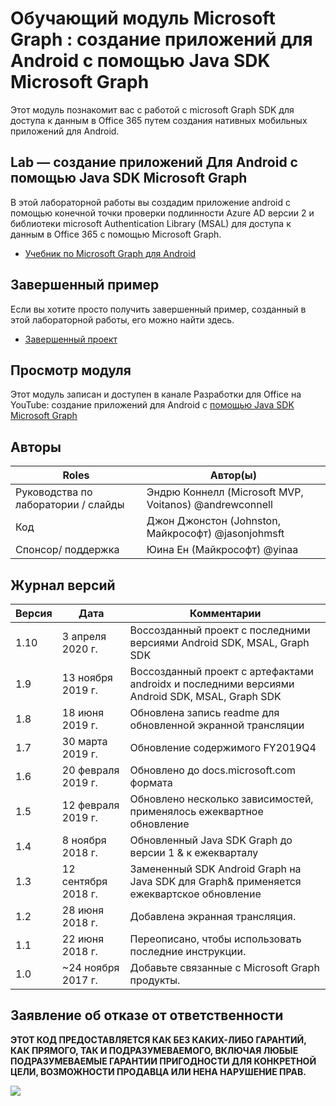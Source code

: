 # <a name="microsoft-graph-training-module---build-android-native-apps-with-the-microsoft-graph-java-sdk"></a>Обучающий модуль Microsoft Graph : создание приложений для Android с помощью Java SDK Microsoft Graph

Этот модуль познакомит вас с работой с microsoft Graph SDK для доступа к данным в Office 365 путем создания нативных мобильных приложений для Android.

## <a name="lab---build-android-native-apps-with-the-microsoft-graph-java-sdk"></a>Lab — создание приложений Для Android с помощью Java SDK Microsoft Graph

В этой лабораторной работы вы создадим приложение android с помощью конечной точки проверки подлинности Azure AD версии 2 и библиотеки microsoft Authentication Library (MSAL) для доступа к данным в Office 365 с помощью Microsoft Graph.

- [Учебник по Microsoft Graph для Android](https://docs.microsoft.com/graph/tutorials/android)

## <a name="completed-sample"></a>Завершенный пример

Если вы хотите просто получить завершенный пример, созданный в этой лабораторной работы, его можно найти здесь.

- [Завершенный проект](demo)

## <a name="watch-the-module"></a>Просмотр модуля

Этот модуль записан и доступен в канале Разработки для Office на YouTube: создание приложений для Android с [помощью Java SDK Microsoft Graph](https://youtu.be/BLmOmv4FSsQ)

## <a name="contributors"></a>Авторы

| Roles                | Автор(ы)                                               |
| -------------------- | ------------------------------------------------------- |
| Руководства по лаборатории / слайды | Эндрю Коннелл (Microsoft MVP, Voitanos) @andrewconnell |
| Код                 | Джон Джонстон (Johnston, Майкрософт) @jasonjohmsft                |
| Спонсор/ поддержка    | Юина Ен (Майкрософт) @yinaa                          |

## <a name="version-history"></a>Журнал версий

| Версия | Дата               | Комментарии                                                                   |
| ------- | ------------------ | -------------------------------------------------------------------------- |
| 1.10    | 3 апреля 2020 г.      | Воссозданный проект с последними версиями Android SDK, MSAL, Graph SDK                 |
| 1.9     | 13 ноября 2019 г.  | Воссозданный проект с артефактами androidx и последними версиями Android SDK, MSAL, Graph SDK |
| 1.8     | 18 июня 2019 г.      | Обновлена запись readme для обновленной экранной трансляции                           |
| 1.7     | 30 марта 2019 г.     | Обновление содержимого FY2019Q4                                                   |
| 1.6     | 20 февраля 2019 г.  | Обновлено до docs.microsoft.com формата                                       |
| 1.5     | 12 февраля 2019 г.  | Обновлено несколько зависимостей, применялось ежеквартное обновление                    |
| 1.4     | 8 ноября 2018 г.   | Обновленный Java SDK Graph до версии 1 & к ежекварталу                |
| 1.3     | 12 сентября 2018 г. | Замененный SDK Android Graph на Java SDK для Graph& применяется ежеквартское обновление |
| 1.2     | 28 июня 2018 г.      | Добавлена экранная трансляция.                                                          |
| 1.1     | 22 июня 2018 г.      | Переописано, чтобы использовать последние инструкции.                                          |
| 1.0     | ~24 ноября 2017 г. | Добавьте связанные с Microsoft Graph продукты.                             |

## <a name="disclaimer"></a>Заявление об отказе от ответственности

**ЭТОТ КОД  ПРЕДОСТАВЛЯЕТСЯ КАК БЕЗ КАКИХ-ЛИБО ГАРАНТИЙ, КАК ПРЯМОГО, ТАК И ПОДРАЗУМЕВАЕМОГО, ВКЛЮЧАЯ ЛЮБЫЕ ПОДРАЗУМЕВАЕМЫЕ ГАРАНТИИ ПРИГОДНОСТИ ДЛЯ КОНКРЕТНОЙ ЦЕЛИ, ВОЗМОЖНОСТИ ПРОДАВЦА ИЛИ НЕНА НАРУШЕНИЕ ПРАВ.**

<!-- markdownlint-disable MD033 -->
<img src="https://telemetry.sharepointpnp.com/msgraph-training-android" />
